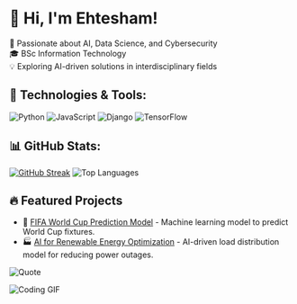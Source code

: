 # 👋 Hi, I'm Ehtesham!
🚀 Passionate about AI, Data Science, and Cybersecurity  
🎓 BSc Information Technology  
💡 Exploring AI-driven solutions in interdisciplinary fields

## 🚀 Technologies & Tools:
![Python](https://img.shields.io/badge/Python-3776AB?style=for-the-badge&logo=python&logoColor=white)
![JavaScript](https://img.shields.io/badge/JavaScript-F7DF1E?style=for-the-badge&logo=javascript&logoColor=black)
![Django](https://img.shields.io/badge/Django-092E20?style=for-the-badge&logo=django&logoColor=white)
![TensorFlow](https://img.shields.io/badge/TensorFlow-FF6F00?style=for-the-badge&logo=tensorflow&logoColor=white)

## 📊 GitHub Stats:
[![GitHub Streak](https://streak-stats.demolab.com?user=EhteshamBahoo&hide_total_contributions=true&hide_current_streak=true)](https://git.io/streak-stats)
![Top Languages](https://github-readme-stats.vercel.app/api/top-langs/?username=EhteshamBahoo&layout=compact&theme=radical)

## 🔥 Featured Projects
- 🎯 [FIFA World Cup Prediction Model](https://github.com/your-username/fifa-prediction) - Machine learning model to predict World Cup fixtures.
- 🏭 [AI for Renewable Energy Optimization](https://github.com/your-username/renewable-energy-ai) - AI-driven load distribution model for reducing power outages.

![Quote](https://quotes-github-readme.vercel.app/api?type=horizontal&theme=dark)

![Coding GIF](https://media.giphy.com/media/13HgwGsXF0aiGY/giphy.gif)
